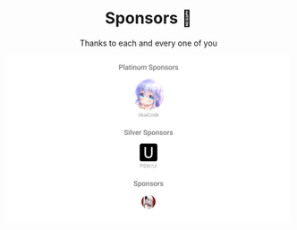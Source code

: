 <div align="center">

# Sponsors :sparkling_heart:

Thanks to each and every one of you

![](./assets/sponsors.svg)

</div>
